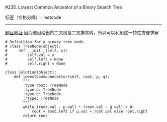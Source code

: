 #235. Lowest Common Ancestor of a Binary Search Tree

标签（空格分隔）： leetcode

---

[题目地址][1]
因为题目给出的二叉树是二叉排序树，所以可以利用这一特性方便求解
```
# Definition for a binary tree node.
# class TreeNode(object):
#     def __init__(self, x):
#         self.val = x
#         self.left = None
#         self.right = None

class Solution(object):
	def lowestCommonAncestor(self, root, p, q):
		"""
		:type root: TreeNode
		:type p: TreeNode
		:type q: TreeNode
		:rtype: TreeNode
		"""
		while (root.val - p.val) * (root.val - q.val) > 0:
			root = root.left if p.val < root.val else root.right
		return root
        
```


  [1]: https://leetcode.com/problems/lowest-common-ancestor-of-a-binary-search-tree/
